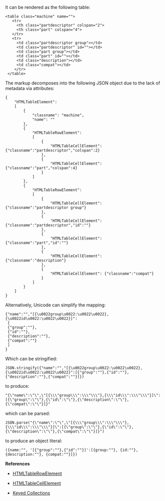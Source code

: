 It can be rendered as the following table:

    <table class="machine" name="">
       <tr>
         <th class="partdescriptor" colspan="2">
         <th class="part" colspan="4">
       </tr>
       <tr>
         <td class="partdescriptor group"></td>
         <td class="partdescriptor" id=""></td>
         <td class="part group"></td>
         <td class="part" id=""></td>
         <td class="description"></td>
         <td class="compat"></td>
        </tr>
     </table>

The markup decomposes into the following JSON object due to the lack of metadata via attributes:

    {
        "HTMLTableElement": 
        [
            {
                "classname": "machine",
                "name": ""
            },
            {
                "HTMLTableRowElement": 
                [
                    {
                        "HTMLTableCellElement": {"classname":"partdescriptor","colspan":2}
                    },
                    {
                        "HTMLTableCellElement": {"classname":"part","colspan":4}
                    }
                ]
            },
            {
                "HTMLTableRowElement": 
                [
                    {
                        "HTMLTableCellElement": {"classname":"partdescriptor group"}
                    },
                    {
                        "HTMLTableCellElement": {"classname":"partdescriptor","id":""}
                    },
                    {
                        "HTMLTableCellElement": {"classname":"part","id":""}
                    },
                    {
                        "HTMLTableCellElement": {"classname":"description"}
                    },
                    {
                        "HTMLTableCellElement": {"classname":"compat"}
                    }
                ]
            }
        ]
    }



Alternatively, Unicode can simplify the mapping:

    {"name":"","[{\u0022group\u0022:\u0022\u0022},{\u0022id\u0022:\u0022\u0022}]":
     [
     {"group":""},
     {"id":""},
     {"description":""},
     {"compat":""}
     ]
    }

Which can be stringified:

    JSON.stringify({"name":"","[{\u0022group\u0022:\u0022\u0022},{\u0022id\u0022:\u0022\u0022}":[{"group":""},{"id":""},{"description":""},{"compat":""}]})

to produce:

    "{\"name\":\"\",\"[{\\\"group\\\":\\\"\\\"},{\\\"id\\\":\\\"\\\"}]\":[{\"group\":\"\"},{\"id\":\"\"},{\"description\":\"\"},{\"compat\":\"\"}]}"

which can be parsed:

    JSON.parse("{\"name\":\"\",\"[{\\\"group\\\":\\\"\\\"},{\\\"id\\\":\\\"\\\"}]\":[{\"group\":\"\"},{\"id\":\"\"},{\"description\":\"\"},{\"compat\":\"\"}]}")

to produce an object literal:

    ({name:"", '[{"group":""},{"id":""}]':[{group:""}, {id:""}, {description:""}, {compat:""}]})

**References**

* [HTMLTableRowElement](http://html5index.org/DOM%20-%20HTMLTableRowElement.html)

* [HTMLTableCellElement](http://html5index.org/DOM%20-%20HTMLTableCellElement.html)

* [Keyed Collections](https://developer.mozilla.org/en-US/docs/Web/JavaScript/Guide/Keyed_collections)